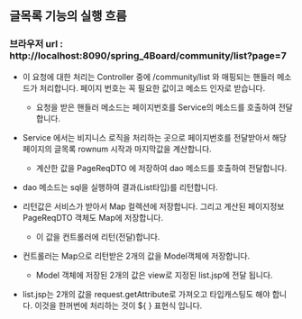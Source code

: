 ## 글목록 기능의 실행 흐름


### 브라우저 url :  http://localhost:8090/spring_4Board/community/list?page=7

+ 이 요청에 대한 처리는 Controller 중에 	/community/list 와 매핑되는
	핸들러 메소드가 처리합니다. 페이지 번호는 꼭 필요한 값이고 메소드 인자로 받습니다.
	
    - 요청을 받은 핸들러 메소드는 페이지번호를 Service의 메소드를 호출하여 전달합니다.
		
+ Service 에서는 비지니스 로직을 처리하는 곳으로 페이지번호를 전달받아서
	      해당페이지의 글목록 rownum 시작과 마지막값을 계산합니다.
	      
    - 계산한 값을 PageReqDTO 에 저장하여 dao 메소드를 호출하여 전달합니다.
	      
+ dao 메소드는 sql을 실행하여 결과(List타입)를 리턴합니다.
	        
+ 리턴값은 서비스가 받아서 Map 컬렉션에 저장합니다.
	             그리고 계산된 페이지정보 PageReqDTO 객체도 Map에 저장합니다.
	             
    - 이 값을 컨트롤러에 리턴(전달)합니다.
	               
+ 컨트롤러는 Map으로 리턴받은 2개의 값을 Model객체에 저장합니다.
	                
    - Model 객체에 저장된 2개의 값은 view로 지정된 list.jsp에
	                   전달 됩니다.
	                
+ list.jsp는 2개의 값을 request.getAttribute로 
 가져오고 타입캐스팅도 해야 합니다. 이것을 한꺼번에 처리하는 것이 ${ } 표현식 입니다.                            
